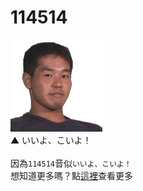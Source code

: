 # 114514
![114514](IMG_5857.png)\
▲ いいよ、こいよ！\
\
因為`114514`音似`いいよ、こいよ！`\
想知道更多嗎？點[這裡](https://game.udn.com/game/story/122089/8738474?utm_source=facebook&utm_medium=udngame&utm_campaign=fbpost&fbclid=IwY2xjawKRRdlleHRuA2FlbQIxMQABHnzM4Oj_45tVOr7S1OnAXq-EMlBWRWeYkbce91iSp82Ph4Z9_uuIZCGZaKcr_aem_1hQi_66CmUnNanKafnQgkA)查看更多
